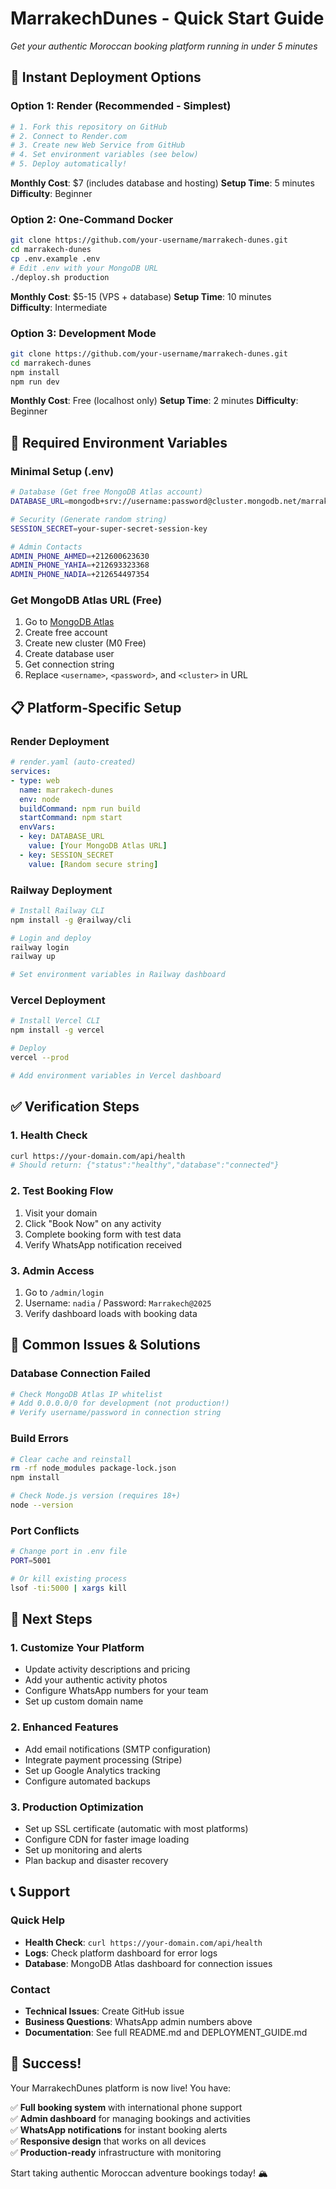 # MarrakechDunes - Quick Start Guide

*Get your authentic Moroccan booking platform running in under 5 minutes*

## 🚀 Instant Deployment Options

### Option 1: Render (Recommended - Simplest)
```bash
# 1. Fork this repository on GitHub
# 2. Connect to Render.com
# 3. Create new Web Service from GitHub
# 4. Set environment variables (see below)
# 5. Deploy automatically!
```

**Monthly Cost**: $7 (includes database and hosting)
**Setup Time**: 5 minutes
**Difficulty**: Beginner

### Option 2: One-Command Docker
```bash
git clone https://github.com/your-username/marrakech-dunes.git
cd marrakech-dunes
cp .env.example .env
# Edit .env with your MongoDB URL
./deploy.sh production
```

**Monthly Cost**: $5-15 (VPS + database)
**Setup Time**: 10 minutes  
**Difficulty**: Intermediate

### Option 3: Development Mode
```bash
git clone https://github.com/your-username/marrakech-dunes.git
cd marrakech-dunes
npm install
npm run dev
```

**Monthly Cost**: Free (localhost only)
**Setup Time**: 2 minutes
**Difficulty**: Beginner

## 🔧 Required Environment Variables

### Minimal Setup (.env)
```bash
# Database (Get free MongoDB Atlas account)
DATABASE_URL=mongodb+srv://username:password@cluster.mongodb.net/marrakech-tours

# Security (Generate random string)
SESSION_SECRET=your-super-secret-session-key

# Admin Contacts
ADMIN_PHONE_AHMED=+212600623630
ADMIN_PHONE_YAHIA=+212693323368  
ADMIN_PHONE_NADIA=+212654497354
```

### Get MongoDB Atlas URL (Free)
1. Go to [MongoDB Atlas](https://www.mongodb.com/atlas)
2. Create free account
3. Create new cluster (M0 Free)
4. Create database user
5. Get connection string
6. Replace `<username>`, `<password>`, and `<cluster>` in URL

## 📋 Platform-Specific Setup

### Render Deployment
```yaml
# render.yaml (auto-created)
services:
- type: web
  name: marrakech-dunes
  env: node
  buildCommand: npm run build
  startCommand: npm start
  envVars:
  - key: DATABASE_URL
    value: [Your MongoDB Atlas URL]
  - key: SESSION_SECRET  
    value: [Random secure string]
```

### Railway Deployment
```bash
# Install Railway CLI
npm install -g @railway/cli

# Login and deploy
railway login
railway up

# Set environment variables in Railway dashboard
```

### Vercel Deployment
```bash
# Install Vercel CLI
npm install -g vercel

# Deploy
vercel --prod

# Add environment variables in Vercel dashboard
```

## ✅ Verification Steps

### 1. Health Check
```bash
curl https://your-domain.com/api/health
# Should return: {"status":"healthy","database":"connected"}
```

### 2. Test Booking Flow
1. Visit your domain
2. Click "Book Now" on any activity
3. Complete booking form with test data
4. Verify WhatsApp notification received

### 3. Admin Access
1. Go to `/admin/login`
2. Username: `nadia` / Password: `Marrakech@2025`
3. Verify dashboard loads with booking data

## 🔨 Common Issues & Solutions

### Database Connection Failed
```bash
# Check MongoDB Atlas IP whitelist
# Add 0.0.0.0/0 for development (not production!)
# Verify username/password in connection string
```

### Build Errors
```bash
# Clear cache and reinstall
rm -rf node_modules package-lock.json
npm install

# Check Node.js version (requires 18+)
node --version
```

### Port Conflicts
```bash
# Change port in .env file
PORT=5001

# Or kill existing process
lsof -ti:5000 | xargs kill
```

## 🎯 Next Steps

### 1. Customize Your Platform
- Update activity descriptions and pricing
- Add your authentic activity photos  
- Configure WhatsApp numbers for your team
- Set up custom domain name

### 2. Enhanced Features
- Add email notifications (SMTP configuration)
- Integrate payment processing (Stripe)
- Set up Google Analytics tracking
- Configure automated backups

### 3. Production Optimization
- Set up SSL certificate (automatic with most platforms)
- Configure CDN for faster image loading
- Set up monitoring and alerts
- Plan backup and disaster recovery

## 📞 Support

### Quick Help
- **Health Check**: `curl https://your-domain.com/api/health`
- **Logs**: Check platform dashboard for error logs
- **Database**: MongoDB Atlas dashboard for connection issues

### Contact
- **Technical Issues**: Create GitHub issue
- **Business Questions**: WhatsApp admin numbers above
- **Documentation**: See full README.md and DEPLOYMENT_GUIDE.md

## 🎉 Success!

Your MarrakechDunes platform is now live! You have:

✅ **Full booking system** with international phone support  
✅ **Admin dashboard** for managing bookings and activities  
✅ **WhatsApp notifications** for instant booking alerts  
✅ **Responsive design** that works on all devices  
✅ **Production-ready** infrastructure with monitoring  

Start taking authentic Moroccan adventure bookings today! 🏔️